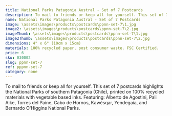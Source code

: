 ```yaml
---
title: National Parks Patagonia Austral - Set of 7 Postcards
description: To mail to friends or keep all for yourself. This set of 7 postcards highlights the National Parks of southern Patagonia (Chile), printed on 100% recycled materials with vegetable based inks.
name: National Parks Patagonia Austral - Set of 7 Postcards
image: \assets\images\products\postcards\ppnn-set-7\1.jpg
image2: \assets\images\products\postcards\ppnn-set-7\2.jpg
imageThumb: \assets\images\products\postcards\ppnn-set-7\1.jpg
image2Thumb: \assets\images\products\postcards\ppnn-set-7\2.jpg
dimensions: 4" x 6" (10cm x 15cm)
materials: 100% recycled paper, post consumer waste. FSC Certified.
price: 6
sku: 030002
slug: ppnn-set-7
ref: pppnn-set-7
category: none
---
```

To mail to friends or keep all for yourself. This set of 7 postcards highlights the National Parks of southern Patagonia (Chile), printed on 100% recycled materials with vegetable based inks. Featuring: Alberto de Agostini, Pali Aike, Torres del Paine, Cabo de Hornos, Kawésqar, Yendegaia, and Bernardo O'Higgins National Parks.
